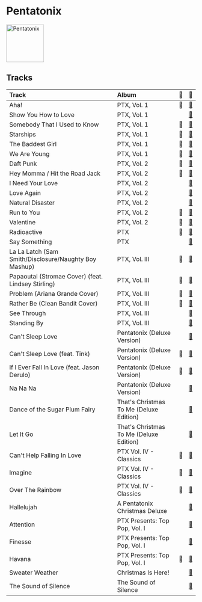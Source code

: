 
# Pentatonix


<img src="https://i.scdn.co/image/ab6761610000e5eb2b9297b71a8bf3deef948e32" alt="Pentatonix" width="100" />

## Tracks

| Track                                                 | Album                                   | 💚   | 🔗                                                          |
|:------------------------------------------------------|:----------------------------------------|:----|:-----------------------------------------------------------|
| Aha!                                                  | PTX, Vol. 1                             | 💚   | [🔗](https://open.spotify.com/track/5AspukpHyZuTciR17YPSrS) |
| Show You How to Love                                  | PTX, Vol. 1                             |     | [🔗](https://open.spotify.com/track/0jExzGwfnZ1vTuCVB7w3vM) |
| Somebody That I Used to Know                          | PTX, Vol. 1                             | 💚   | [🔗](https://open.spotify.com/track/5XPSElbh3y0S1Jl0ggpwQr) |
| Starships                                             | PTX, Vol. 1                             | 💚   | [🔗](https://open.spotify.com/track/28KAxjOTAnnGjGpC2Qx8gn) |
| The Baddest Girl                                      | PTX, Vol. 1                             | 💚   | [🔗](https://open.spotify.com/track/3tKAuyZm1eLdmkZekqezic) |
| We Are Young                                          | PTX, Vol. 1                             | 💚   | [🔗](https://open.spotify.com/track/5mMoySkxdUWlTw6X2l4egi) |
| Daft Punk                                             | PTX, Vol. 2                             | 💚   | [🔗](https://open.spotify.com/track/6ukvsBzq4d1vBsAUmz7ZVt) |
| Hey Momma / Hit the Road Jack                         | PTX, Vol. 2                             | 💚   | [🔗](https://open.spotify.com/track/2wUZek0zWyw5mGKoT8mRcG) |
| I Need Your Love                                      | PTX, Vol. 2                             |     | [🔗](https://open.spotify.com/track/11tQS3cthRT6guY7WkTypx) |
| Love Again                                            | PTX, Vol. 2                             |     | [🔗](https://open.spotify.com/track/0vcyzDe6aoYTg6jM0U0T9r) |
| Natural Disaster                                      | PTX, Vol. 2                             |     | [🔗](https://open.spotify.com/track/04nemEju86ULMJ1iy6EAsF) |
| Run to You                                            | PTX, Vol. 2                             | 💚   | [🔗](https://open.spotify.com/track/1bukNCD9JEwNp235Ov0iZH) |
| Valentine                                             | PTX, Vol. 2                             | 💚   | [🔗](https://open.spotify.com/track/5djjmpqAOlne6d5RSHQmvu) |
| Radioactive                                           | PTX                                     | 💚   | [🔗](https://open.spotify.com/track/7dJGehjbhJvs3K4fWwYTW1) |
| Say Something                                         | PTX                                     |     | [🔗](https://open.spotify.com/track/2SrJ0Iw6GobiRGyh2XKZhV) |
| La La Latch (Sam Smith/Disclosure/Naughty Boy Mashup) | PTX, Vol. III                           | 💚   | [🔗](https://open.spotify.com/track/6fOqEAXCwboCO4BdzbZG1K) |
| Papaoutai (Stromae Cover) (feat. Lindsey Stirling)    | PTX, Vol. III                           | 💚   | [🔗](https://open.spotify.com/track/4LeTorR5FyWgxM3zZI7Qii) |
| Problem (Ariana Grande Cover)                         | PTX, Vol. III                           | 💚   | [🔗](https://open.spotify.com/track/45h4cCw7ccsRXb0Orle2an) |
| Rather Be (Clean Bandit Cover)                        | PTX, Vol. III                           | 💚   | [🔗](https://open.spotify.com/track/4hxemf0pE0mSzubgsfRLWu) |
| See Through                                           | PTX, Vol. III                           |     | [🔗](https://open.spotify.com/track/6UNqsxeupIqwNds2oSDYnY) |
| Standing By                                           | PTX, Vol. III                           |     | [🔗](https://open.spotify.com/track/2ZtMNYog671T0UFfp0hhWq) |
| Can't Sleep Love                                      | Pentatonix (Deluxe Version)             |     | [🔗](https://open.spotify.com/track/1klGbW5a9qTBFUjFfddbmU) |
| Can't Sleep Love (feat. Tink)                         | Pentatonix (Deluxe Version)             | 💚   | [🔗](https://open.spotify.com/track/1GXFYdKM6MNrogE2PacpKe) |
| If I Ever Fall In Love (feat. Jason Derulo)           | Pentatonix (Deluxe Version)             | 💚   | [🔗](https://open.spotify.com/track/3vaWsG3oKZt0bSra2p5c5R) |
| Na Na Na                                              | Pentatonix (Deluxe Version)             |     | [🔗](https://open.spotify.com/track/6v08G3CGcoyiODIWZoOxR4) |
| Dance of the Sugar Plum Fairy                         | That's Christmas To Me (Deluxe Edition) |     | [🔗](https://open.spotify.com/track/0u0TlASkQWH2bGIZRu0HLh) |
| Let It Go                                             | That's Christmas To Me (Deluxe Edition) |     | [🔗](https://open.spotify.com/track/2G7K3Op9y3HhqrF2TdHP95) |
| Can't Help Falling In Love                            | PTX Vol. IV - Classics                  | 💚   | [🔗](https://open.spotify.com/track/1xKScU3i8ho0OIhNoC5YW9) |
| Imagine                                               | PTX Vol. IV - Classics                  | 💚   | [🔗](https://open.spotify.com/track/1UaTmLT3nB1sNBfv1hkqU1) |
| Over The Rainbow                                      | PTX Vol. IV - Classics                  | 💚   | [🔗](https://open.spotify.com/track/7MefjVBQqdV6XRXBlWejTQ) |
| Hallelujah                                            | A Pentatonix Christmas Deluxe           |     | [🔗](https://open.spotify.com/track/0HZk0QsXPhMNAWNDR3rYE8) |
| Attention                                             | PTX Presents: Top Pop, Vol. I           |     | [🔗](https://open.spotify.com/track/5P40YyCrdZRsoj2vTbSyVI) |
| Finesse                                               | PTX Presents: Top Pop, Vol. I           |     | [🔗](https://open.spotify.com/track/4GfCvy3t1u4lMAFldhB7EF) |
| Havana                                                | PTX Presents: Top Pop, Vol. I           | 💚   | [🔗](https://open.spotify.com/track/0wkiCJqCtI8keITfZ642jg) |
| Sweater Weather                                       | Christmas Is Here!                      |     | [🔗](https://open.spotify.com/track/50YYe94G19kWVyhzdEXxki) |
| The Sound of Silence                                  | The Sound of Silence                    |     | [🔗](https://open.spotify.com/track/0ZFeVCKCMCXUQ1TKVd2azW) |
